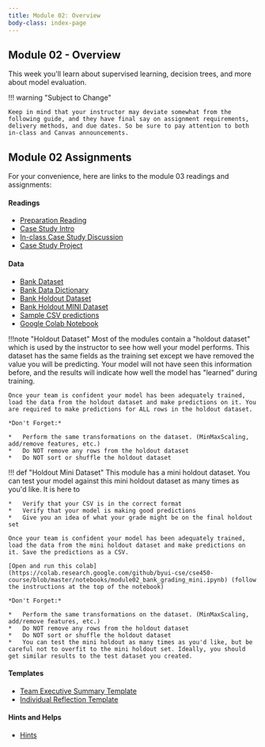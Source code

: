```yaml
---
title: Module 02: Overview
body-class: index-page
---
```


## Module 02 - Overview

This week you'll learn about supervised learning, decision trees, and more about model evaluation.

!!! warning "Subject to Change"
	
	Keep in mind that your instructor may deviate somewhat from the following guide, and they have final say on assignment requirements, delivery methods, and due dates. So be sure to pay attention to both in-class and Canvas announcements.

## Module 02 Assignments

For your convenience, here are links to the module 03 readings and assignments:

#### Readings

* [Preparation Reading](./reading.html)
* [Case Study Intro](./intro.html)
* [In-class Case Study Discussion](./discussion.html)
* [Case Study Project](./project.html)

#### Data

* [Bank Dataset](https://raw.githubusercontent.com/byui-cse/cse450-course/master/data/bank.csv)
* [Bank Data Dictionary](./bank-dictionary.txt)
* [Bank Holdout Dataset](https://raw.githubusercontent.com/byui-cse/cse450-course/master/data/bank_holdout_test.csv)
* [Bank Holdout MINI Dataset](https://raw.githubusercontent.com/byui-cse/cse450-course/master/data/bank_holdout_test_mini.csv)
* [Sample CSV predictions](https://raw.githubusercontent.com/byui-cse/cse450-course/master/data/bank_csv_answers_sample.csv)
* [Google Colab Notebook](https://colab.research.google.com/github/byui-cse/cse450-course/blob/master/notebooks/starter_bank.ipynb)

!!!note "Holdout Dataset"
	Most of the modules contain a "holdout dataset" which is used by the instructor to see how well your model performs. This dataset has the same fields as the training set except we have removed the value you will be predicting. Your model will not have seen this information before, and the results will indicate how well the model has "learned" during training. 

	Once your team is confident your model has been adequately trained, load the data from the holdout dataset and make predictions on it. You are required to make predictions for ALL rows in the holdout dataset. 

	*Don't Forget:*
		
	*	Perform the same transformations on the dataset. (MinMaxScaling, add/remove features, etc.)
	*	Do NOT remove any rows from the holdout dataset
	*	Do NOT sort or shuffle the holdout dataset

!!! def "Holdout Mini Dataset"
	This module has a mini holdout dataset. You can test your model against this mini holdout dataset as many times as you'd like. It is here to

	*	Verify that your CSV is in the correct format
	*	Verify that your model is making good predictions
	*	Give you an idea of what your grade might be on the final holdout set 

	Once your team is confident your model has been adequately trained, load the data from the mini holdout dataset and make predictions on it. Save the predictions as a CSV.

	[Open and run this colab](https://colab.research.google.com/github/byui-cse/cse450-course/blob/master/notebooks/module02_bank_grading_mini.ipynb) (follow the instructions at the top of the notebook)

	*Don't Forget:*
		
	*	Perform the same transformations on the dataset. (MinMaxScaling, add/remove features, etc.)
	*	Do NOT remove any rows from the holdout dataset
	*	Do NOT sort or shuffle the holdout dataset
	*	You can test the mini holdout as many times as you'd like, but be careful not to overfit to the mini holdout set. Ideally, you should get similar results to the test dataset you created.

#### Templates

* [Team Executive Summary Template]({{URLROOT}}/course/executive-summary.docx)
* [Individual Reflection Template]({{URLROOT}}/course/reflection.docx)

#### Hints and Helps

* [Hints](./hints.html)